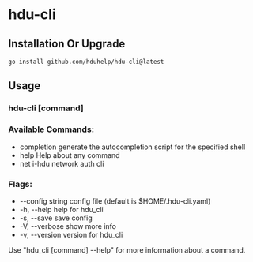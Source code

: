 # hdu-cli

## Installation Or Upgrade

```shell
go install github.com/hduhelp/hdu-cli@latest
```

## Usage

### hdu-cli [command]

### Available Commands:

- completion  generate the autocompletion script for the specified shell
- help        Help about any command
- net         i-hdu network auth cli

### Flags:

- --config string   config file (default is $HOME/.hdu-cli.yaml)
- -h, --help            help for hdu_cli
- -s, --save            save config
- -V, --verbose         show more info
- -v, --version         version for hdu_cli

Use "hdu_cli [command] --help" for more information about a command.



